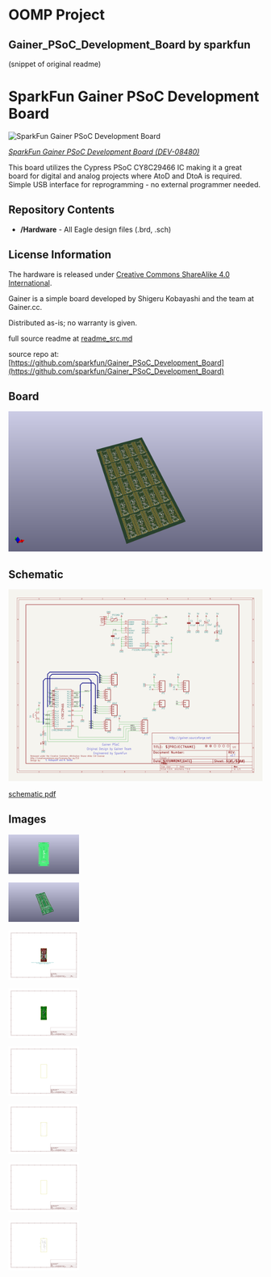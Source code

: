 # OOMP Project  
## Gainer_PSoC_Development_Board  by sparkfun  
  
(snippet of original readme)  
  
SparkFun Gainer PSoC Development Board  
========================================  
  
![SparkFun Gainer PSoC Development Board](https://cdn.sparkfun.com//assets/parts/1/3/6/1/08480-03-L.jpg)  
  
[*SparkFun Gainer PSoC Development Board (DEV-08480)*](https://www.sparkfun.com/products/8480)  
  
This board utilizes the Cypress PSoC CY8C29466 IC making it a great board for digital and analog projects where AtoD and DtoA is required.  
 Simple USB interface for reprogramming - no external programmer needed.  
  
Repository Contents  
-------------------  
* **/Hardware** - All Eagle design files (.brd, .sch)  
  
  
License Information  
-------------------  
The hardware is released under [Creative Commons ShareAlike 4.0 International](https://creativecommons.org/licenses/by-sa/4.0/).  
  
Gainer is a simple board developed by Shigeru Kobayashi and the team at Gainer.cc.   
  
Distributed as-is; no warranty is given.  
  
  full source readme at [readme_src.md](readme_src.md)  
  
source repo at: [https://github.com/sparkfun/Gainer_PSoC_Development_Board](https://github.com/sparkfun/Gainer_PSoC_Development_Board)  
## Board  
  
[![working_3d.png](working_3d_600.png)](working_3d.png)  
## Schematic  
  
[![working_schematic.png](working_schematic_600.png)](working_schematic.png)  
  
[schematic pdf](working_schematic.pdf)  
## Images  
  
[![working_3D_bottom.png](working_3D_bottom_140.png)](working_3D_bottom.png)  
  
[![working_3D_top.png](working_3D_top_140.png)](working_3D_top.png)  
  
[![working_assembly_page_01.png](working_assembly_page_01_140.png)](working_assembly_page_01.png)  
  
[![working_assembly_page_02.png](working_assembly_page_02_140.png)](working_assembly_page_02.png)  
  
[![working_assembly_page_03.png](working_assembly_page_03_140.png)](working_assembly_page_03.png)  
  
[![working_assembly_page_04.png](working_assembly_page_04_140.png)](working_assembly_page_04.png)  
  
[![working_assembly_page_05.png](working_assembly_page_05_140.png)](working_assembly_page_05.png)  
  
[![working_assembly_page_06.png](working_assembly_page_06_140.png)](working_assembly_page_06.png)  
